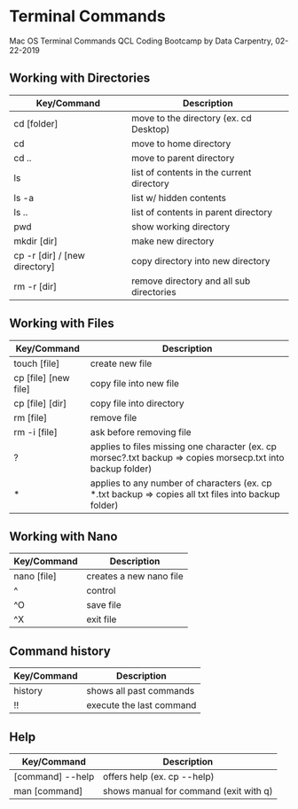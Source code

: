 # Terminal Commands
Mac OS Terminal Commands
QCL Coding Bootcamp by Data Carpentry, 02-22-2019

## Working with Directories
| Key/Command | Description |
| ----------- | ----------- |
| cd [folder] | move to the directory (ex. cd Desktop) |
| cd | move to home directory |
| cd .. | move to parent directory |
| ls | list of contents in the current directory |
| ls -a | list w/ hidden contents |
| ls .. | list of contents in parent directory |
| pwd | show working directory |
| mkdir [dir] | make new directory |
| cp -r [dir] / [new directory] | copy directory into new directory |
| rm -r [dir] | remove directory and all sub directories |


## Working with Files
| Key/Command | Description |
| ----------- | ----------- |
| touch [file] | create new file |
| cp [file] [new file] | copy file into new file |
| cp [file] [dir] | copy file into directory |
| rm [file] | remove file |
| rm -i [file] | ask before removing file |
| ? | applies to files missing one character (ex. cp morsec?.txt backup => copies morsecp.txt into backup folder) |
| * | applies to any number of characters (ex. cp *.txt backup => copies all txt files into backup folder) |


## Working with Nano
| Key/Command | Description |
| ----------- | ----------- |
| nano [file] | creates a new nano file |
| ^ | control |
| ^O | save file |
| ^X | exit file |

## Command history
| Key/Command | Description |
| ----------- | ----------- |
| history | shows all past commands |
| !! | execute the last command |

## Help
| Key/Command | Description |
| ----------- | ----------- |
| [command] --help | offers help (ex. cp --help) |
| man [command] | shows manual for command (exit with q) |

